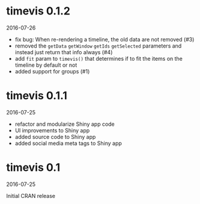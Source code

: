 # timevis 0.1.2

2016-07-26

- fix bug: When re-rendering a timeline, the old data are not removed (#3)
- removed the `getData` `getWindow` `getIds` `getSelected` parameters and instead just return that info always (#4)
- add `fit` param to `timevis()` that determines if to fit the items on the timeline by default or not
- added support for groups (#1)

# timevis 0.1.1

2016-07-25

- refactor and modularize Shiny app code
- UI improvements to Shiny app
- added source code to Shiny app
- added social media meta tags to Shiny app 

# timevis 0.1

2016-07-25

Initial CRAN release
